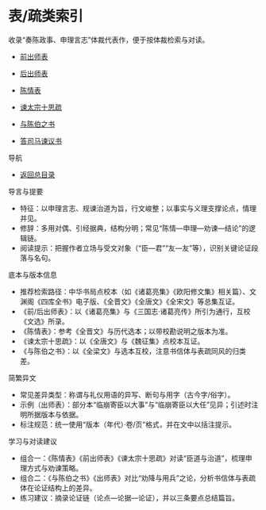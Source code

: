 <!--
 * @Author: ylmzfun ylmzfun@163.com
 * @Date: 2025-10-04 07:38:51
 * @LastEditors: ylmzfun ylmzfun@163.com
 * @LastEditTime: 2025-10-04 07:38:51
 * @FilePath: /Users/ylmzfun/Documents/study/note/poetry/表疏类索引.md
 * @Description: 古文辞章汇编 - 传承中华文化经典
-->
# 表/疏类索引

收录“奏陈政事、申理言志”体裁代表作，便于按体裁检索与对读。

- [前出师表](./表疏/前出师表.md)
- [后出师表](./表疏/后出师表.md)
- [陈情表](./表疏/陈情表.md)
- [谏太宗十思疏](./表疏/谏太宗十思疏.md)
- [与陈伯之书](./表疏/与陈伯之书.md)

- [答司马谏议书](./表疏/答司马谏议书.md)

导航
- [返回总目录](./readme.md)

导言与提要
- 特征：以申理言志、规谏治道为旨，行文峻整；以事实与义理支撑论点，情理并见。
- 修辞：多用对偶、引经据典，结构分明；常见“陈情—申理—劝谏—结论”的逻辑链。
- 阅读提示：把握作者立场与受文对象（“臣—君”“友—友”等），识别关键论证段落与名句。

底本与版本信息
- 推荐检索路径：中华书局点校本（如《诸葛亮集》《欧阳修文集》相关篇）、文渊阁《四库全书》电子版、《全晋文》《全唐文》《全宋文》等总集互证。
- 《前/后出师表》：以《诸葛亮集》与《三国志·诸葛亮传》所引为通行，互校《文选》所录。
- 《陈情表》：参考《全晋文》与历代选本；以带校勘说明之版本为准。
- 《谏太宗十思疏》：以《全唐文》与《魏征集》点校本互证。
- 《与陈伯之书》：以《全梁文》与选本互校，注意书信体与表疏同风的归类差。

简繁异文
- 常见差异类型：称谓与礼仪用语的异写、断句与用字（古今字/俗字）。
- 示例（出师表）：部分本“临崩寄臣以大事”与“临崩寄臣以大任”见异；引述时注明所据版本与依据。
- 标注规范：统一使用“版本（年代）·卷/页”格式，并在文中以括注提示。

学习与对读建议
- 组合一：《陈情表》《前出师表》《谏太宗十思疏》对读“臣道与治道”，梳理申理方式与劝谏策略。
- 组合二：《与陈伯之书》《出师表》对比“劝降与用兵”之论，分析书信体与表疏体在论证结构上的差异。
- 练习建议：摘录论证链（论点—论据—论证），并以三条要点总结篇旨。